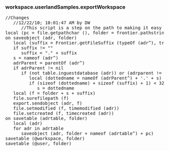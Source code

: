 ### workspace.userlandSamples.exportWorkspace
<pre>
//Changes
   //12/22/10; 10:01:47 AM by DW
      //This script is a step on the path to making it easy to start with a fresh OPML installation. It exports all the parts of your workspace table. Bonus -- it also exports the sub-tables of your user table.
local (pc = file.getpathchar (), folder = frontier.pathstring + "Workspace backup" + pc)
on saveobject (adr, folder)
   local (suffix = Frontier.getFileSuffix (typeOf (adr^), true))
   if suffix != ""
      suffix = "." + suffix
   s = nameof (adr^)
   adrParent = parentOf (adr^)
   if adrParent != nil
      if (not table.inguestdatabase (adr)) or (adrparent != table.getrootaddress (adr))
         local (dottedname = nameOf (adrParent^) + '.' + s)
         if (sizeof (dottedname) + sizeof (suffix) + 1) < 32
            s = dottedname
   local (f = folder + s + suffix)
   file.surefilepath (f)
   export.sendobject (adr, f)
   file.setmodified (f, timemodified (adr))
   file.setcreated (f, timecreated (adr))
on savetable (adrtable, folder)
   local (adr)
   for adr in adrtable
      saveobject (adr, folder + nameof (adrtable^) + pc)
savetable (@workspace, folder)
savetable (@user, folder)

</pre>